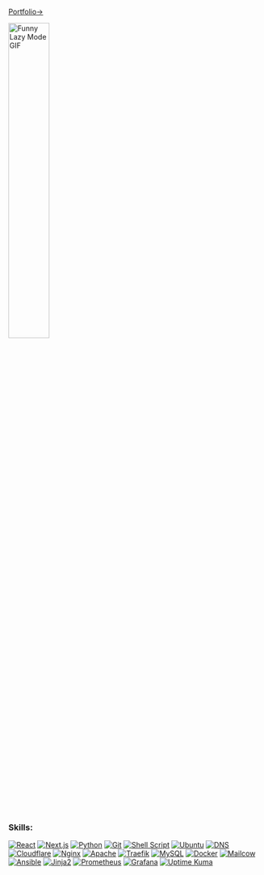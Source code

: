 [Portfolio→](https://choirulrasyid.web.id)

<img src="https://user-images.githubusercontent.com/74038190/213911167-6bc9ef46-2950-481c-a03c-189f9506083b.gif" width="40%" alt="Funny Lazy Mode GIF" />

<h3 align="left">Skills:</h3>  
<p align="left">  
  <a href="https://reactjs.org" target="_blank"><img src="https://img.shields.io/badge/React-20232A?style=for-the-badge&logo=react&logoColor=61DAFB" alt="React" /></a>  
  <a href="https://nextjs.org/" target="_blank"><img src="https://img.shields.io/badge/Next.js-000000?style=for-the-badge&logo=nextdotjs&logoColor=white" alt="Next.js" /></a>  
  <a href="https://www.python.org/" target="_blank"><img src="https://img.shields.io/badge/Python-3776AB?style=for-the-badge&logo=python&logoColor=white" alt="Python" /></a>  
  <a href="https://git-scm.com/" target="_blank"><img src="https://img.shields.io/badge/Git-F05032?style=for-the-badge&logo=git&logoColor=white" alt="Git" /></a>  
  <a href="https://www.gnu.org/software/bash/" target="_blank"><img src="https://img.shields.io/badge/Shell_Script-4EAA25?style=for-the-badge&logo=gnu-bash&logoColor=white" alt="Shell Script" /></a>  
  <a href="https://ubuntu.com/" target="_blank"><img src="https://img.shields.io/badge/Ubuntu-E95420?style=for-the-badge&logo=ubuntu&logoColor=white" alt="Ubuntu" /></a>  
  <a href="https://en.wikipedia.org/wiki/Domain_Name_System" target="_blank"><img src="https://img.shields.io/badge/DNS-0066CC?style=for-the-badge&logo=cloudflare&logoColor=white" alt="DNS" /></a>  
  <a href="https://www.cloudflare.com/" target="_blank"><img src="https://img.shields.io/badge/Cloudflare-F38020?style=for-the-badge&logo=cloudflare&logoColor=white" alt="Cloudflare" /></a>  
  <a href="https://www.nginx.com/" target="_blank"><img src="https://img.shields.io/badge/Nginx-009639?style=for-the-badge&logo=nginx&logoColor=white" alt="Nginx" /></a>  
  <a href="https://httpd.apache.org/" target="_blank"><img src="https://img.shields.io/badge/Apache-D22128?style=for-the-badge&logo=apache&logoColor=white" alt="Apache" /></a>  
  <a href="https://traefik.io/" target="_blank"><img src="https://img.shields.io/badge/Traefik-24C2CB?style=for-the-badge&logo=traefikproxy&logoColor=white" alt="Traefik" /></a>  
  <a href="https://www.mysql.com/" target="_blank"><img src="https://img.shields.io/badge/MySQL-4479A1?style=for-the-badge&logo=mysql&logoColor=white" alt="MySQL" /></a>  
  <a href="https://www.docker.com/" target="_blank"><img src="https://img.shields.io/badge/Docker-2496ED?style=for-the-badge&logo=docker&logoColor=white" alt="Docker" /></a>  
  <a href="https://mailcow.email/" target="_blank"><img src="https://img.shields.io/badge/Mailcow-0064FF?style=for-the-badge&logo=minutemailer&logoColor=white" alt="Mailcow" /></a>  
  <!-- <a href="https://kubernetes.io/" target="_blank"><img src="https://img.shields.io/badge/Kubernetes-326CE5?style=for-the-badge&logo=kubernetes&logoColor=white" alt="Kubernetes" /></a>   -->
  <a href="https://www.ansible.com/" target="_blank"><img src="https://img.shields.io/badge/Ansible-EE0000?style=for-the-badge&logo=ansible&logoColor=white" alt="Ansible" /></a>  
  <a href="https://jinja.palletsprojects.com/" target="_blank"><img src="https://img.shields.io/badge/Jinja2-B41717?style=for-the-badge&logo=jinja&logoColor=white" alt="Jinja2" /></a>  
  <a href="https://prometheus.io/" target="_blank"><img src="https://img.shields.io/badge/Prometheus-E6522C?style=for-the-badge&logo=prometheus&logoColor=white" alt="Prometheus" /></a>  
  <a href="https://grafana.com/" target="_blank"><img src="https://img.shields.io/badge/Grafana-F46800?style=for-the-badge&logo=grafana&logoColor=white" alt="Grafana" /></a>  
  <a href="https://uptime.kuma.pet/" target="_blank"><img src="https://img.shields.io/badge/Uptime_Kuma-4D85EE?style=for-the-badge&logo=uptime-kuma&logoColor=white" alt="Uptime Kuma" /></a>  
</p>


